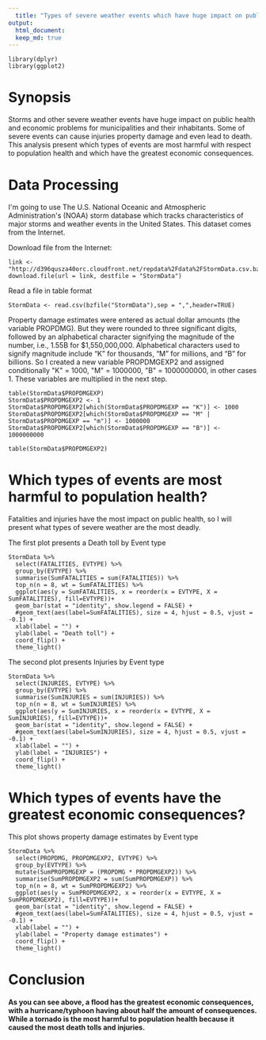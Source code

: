 ```yaml
---
  title: "Types of severe weather events which have huge impact on public health and economic problems"
output: 
  html_document: 
  keep_md: true
---
```

  
  ```{r library,  include=FALSE}
library(dplyr)
library(ggplot2)
```

# Synopsis

Storms and other severe weather events have huge impact on public health and economic problems for municipalities and their inhabitants. Some of severe events can cause injuries property damage and even lead to death. This analysis present which types of events are most harmful with respect to population health and which have the greatest economic consequences.

# Data Processing

I'm going to use The U.S. National Oceanic and Atmospheric Administration's (NOAA) storm database which tracks characteristics of major storms and weather events in the United States. This dataset comes from the Internet. 



Download file from the Internet:
  ```{r, eval=FALSE, cache=TRUE}
link <- "http://d396qusza40orc.cloudfront.net/repdata%2Fdata%2FStormData.csv.bz2"
download.file(url = link, destfile = "StormData")
```

Read a file in table format
```{r, echo=TRUE, cache=TRUE}
StormData <- read.csv(bzfile("StormData"),sep = ",",header=TRUE)
```

Property damage estimates were entered as actual dollar amounts (the variable PROPDMG). But they were rounded to three significant digits, followed by an alphabetical character signifying the magnitude of the number, i.e., 1.55B for $1,550,000,000. Alphabetical characters used to signify magnitude include “K” for thousands, “M” for millions, and “B” for billions. So I created a new variable PROPDMGEXP2 and assigned conditionally "K" = 1000, "M" = 1000000, "B" = 1000000000, in other cases 1. These variables are multiplied in the next step.

```{r, echo=TRUE}
table(StormData$PROPDMGEXP)
StormData$PROPDMGEXP2 <- 1
StormData$PROPDMGEXP2[which(StormData$PROPDMGEXP == "K")] <- 1000
StormData$PROPDMGEXP2[which(StormData$PROPDMGEXP == "M" | StormData$PROPDMGEXP == "m")] <- 1000000
StormData$PROPDMGEXP2[which(StormData$PROPDMGEXP == "B")] <- 1000000000
```

```{r, echo=TRUE}
table(StormData$PROPDMGEXP2)
```

# Which types of events are most harmful to population health?

Fatalities and injuries have the most impact on public health, so I will present what types of severe weather are the most deadly.


The first plot presents a Death toll by Event type

```{r, echo=TRUE}
StormData %>%
  select(FATALITIES, EVTYPE) %>%
  group_by(EVTYPE) %>%
  summarise(SumFATALITIES = sum(FATALITIES)) %>%
  top_n(n = 8, wt = SumFATALITIES) %>%
  ggplot(aes(y = SumFATALITIES, x = reorder(x = EVTYPE, X = SumFATALITIES), fill=EVTYPE))+
  geom_bar(stat = "identity", show.legend = FALSE) +
  #geom_text(aes(label=SumFATALITIES), size = 4, hjust = 0.5, vjust = -0.1) +
  xlab(label = "") +
  ylab(label = "Death toll") +
  coord_flip() +
  theme_light()
```

The second plot presents Injuries by Event type

```{r, echo=TRUE}
StormData %>%
  select(INJURIES, EVTYPE) %>%
  group_by(EVTYPE) %>%
  summarise(SumINJURIES = sum(INJURIES)) %>%
  top_n(n = 8, wt = SumINJURIES) %>%
  ggplot(aes(y = SumINJURIES, x = reorder(x = EVTYPE, X = SumINJURIES), fill=EVTYPE))+
  geom_bar(stat = "identity", show.legend = FALSE) +
  #geom_text(aes(label=SumINJURIES), size = 4, hjust = 0.5, vjust = -0.1) +
  xlab(label = "") +
  ylab(label = "INJURIES") +
  coord_flip() +
  theme_light()
```

# Which types of events have the greatest economic consequences?

This plot shows property damage estimates by Event type

```{r, echo=TRUE}
StormData %>%
  select(PROPDMG, PROPDMGEXP2, EVTYPE) %>%
  group_by(EVTYPE) %>%
  mutate(SumPROPDMGEXP = (PROPDMG * PROPDMGEXP2)) %>%
  summarise(SumPROPDMGEXP2 = sum(SumPROPDMGEXP)) %>%
  top_n(n = 8, wt = SumPROPDMGEXP2) %>%
  ggplot(aes(y = SumPROPDMGEXP2, x = reorder(x = EVTYPE, X = SumPROPDMGEXP2), fill=EVTYPE))+
  geom_bar(stat = "identity", show.legend = FALSE) +
  #geom_text(aes(label=SumFATALITIES), size = 4, hjust = 0.5, vjust = -0.1) +
  xlab(label = "") +
  ylab(label = "Property damage estimates") +
  coord_flip() +
  theme_light()
```

# Conclusion

#### As you can see above, a flood has the greatest economic consequences, with a hurricane/typhoon having about half the amount of consequences. While a tornado is the most harmful to population health because it caused the most death tolls and injuries.